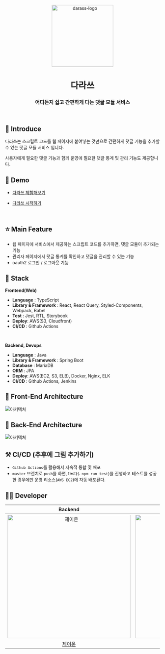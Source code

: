 <p align="middle" >
  <img width="200px;" src="https://user-images.githubusercontent.com/41244373/137938733-acdb3852-6514-4c60-9b80-2d9380c05adc.png" alt="darass-logo"/>
</p>
<h1 align="middle">다라쓰</h1>
<h3 align="middle">어디든지 쉽고 간편하게 다는 댓글 모듈 서비스</h3>

<br/>


## 📝 Introduce

다라쓰는 스크립트 코드를 웹 페이지에 붙여넣는 것만으로 간편하게 댓글 기능을 추가할 수 있는 댓글 모듈 서비스 입니다.

사용자에게 필요한 댓글 기능과 함께 운영에 필요한 댓글 통계 및 관리 기능도 제공합니다.

## 🐤 Demo
- [다라쓰 체험해보기](https://darass-test.tistory.com/1)

- [다라쓰 시작하기](https://darass.co.kr)

<br/>

## ⭐ Main Feature
- 웹 페이지에 서비스에서 제공하는 스크립트 코드를 추가하면, 댓글 모듈이 추가되는 기능
- 관리자 페이지에서 댓글 통계를 확인하고 댓글을 관리할 수 있는 기능
- oauth2 로그인 / 로그아웃 기능



## 🔧 Stack

**Frontend(Web)**
- **Language** : TypeScript
- **Library & Framework** : React, React Query, Styled-Components, Webpack, Babel
- **Test** : Jest, RTL, Storybook
- **Deploy**: AWS(S3, Cloudfront)
- **CI/CD** : Github Actions
<br />

**Backend, Devops**
- **Language** : Java 
- **Library & Framework** : Spring Boot
- **Database** : MariaDB
- **ORM** : JPA
- **Deploy**: AWS(EC2, S3, ELB), Docker, Nginx, ELK
- **CI/CD** : Github Actions, Jenkins

## 🔨 Front-End Architecture
![아키텍처](https://user-images.githubusercontent.com/42544600/134909775-cd4d3ab7-6181-4356-8392-097cee0467dd.png)

## 🔨 Back-End Architecture

![아키텍처](https://user-images.githubusercontent.com/41244373/131594159-34598568-d2d7-43b8-86a3-ab521bf62e87.png)

## ⚒ CI/CD (추후에 그림 추가하기) 

- `Github Actions`를 활용해서 지속적 통합 및 배포
- `master` 브랜치로 `push`를 하면, test(`$ npm run test`)를 진행하고 테스트를 성공한 경우에만 운영 리소스(`AWS EC2`)에 자동 배포된다.



## 🙋‍♂️ Developer

|                                          Backend                                           |                                         Backend                                          |                                         Backend                                          |                                         Backend                                         |                                        Frontend                                         |                                        Frontend                                         |
| :----------------------------------------------------------------------------------------: | :--------------------------------------------------------------------------------------: | :--------------------------------------------------------------------------------------: | :-------------------------------------------------------------------------------------: | :-------------------------------------------------------------------------------------: | :-------------------------------------------------------------------------------------: |
| <img src="https://avatars.githubusercontent.com/u/56083021?v=4" width=400px alt="제이온"/> | <img src="https://avatars.githubusercontent.com/u/37281119?v=4" width=400px alt="우기"/> | <img src="https://avatars.githubusercontent.com/u/68985748?v=4" width=400px alt="아론"/> | <img src="https://avatars.githubusercontent.com/u/41244373?v=4" width=400px alt="제리"> | <img src="https://avatars.githubusercontent.com/u/42544600?v=4" width=400px alt="도비"> | <img src="https://avatars.githubusercontent.com/u/59409762?v=4" width=400px alt="곤이"> |
|                            [제이온](https://github.com/pjy1368)                            |                           [우기](https://github.com/jujubebat)                           |                          [아론](https://github.com/Sehwan-Jang)                          |                         [제리](https://github.com/jaeseongDev)                          |                           [도비](https://github.com/zereight)                           |                          [곤이](https://github.com/yungo1846)                           |
